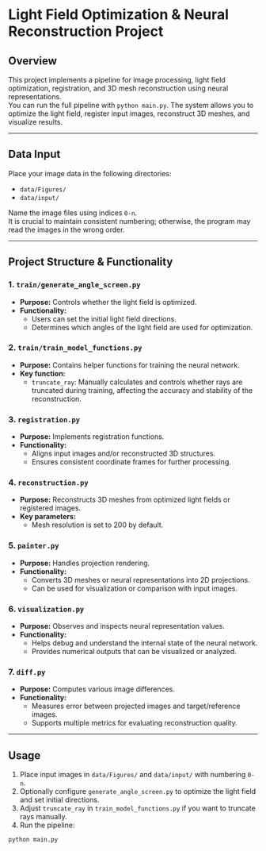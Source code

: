 # Light Field Optimization & Neural Reconstruction Project

## Overview
This project implements a pipeline for image processing, light field optimization, registration, and 3D mesh reconstruction using neural representations.  
You can run the full pipeline with `python main.py`. The system allows you to optimize the light field, register input images, reconstruct 3D meshes, and visualize results.

---

## Data Input

Place your image data in the following directories:

- `data/Figures/`
- `data/input/`

Name the image files using indices `0-n`.  
It is crucial to maintain consistent numbering; otherwise, the program may read the images in the wrong order.

---

## Project Structure & Functionality

### 1. `train/generate_angle_screen.py`
- **Purpose:** Controls whether the light field is optimized.  
- **Functionality:**  
  - Users can set the initial light field directions.  
  - Determines which angles of the light field are used for optimization.

### 2. `train/train_model_functions.py`
- **Purpose:** Contains helper functions for training the neural network.  
- **Key function:**
  - `truncate_ray`: Manually calculates and controls whether rays are truncated during training, affecting the accuracy and stability of the reconstruction.

### 3. `registration.py`
- **Purpose:** Implements registration functions.  
- **Functionality:**  
  - Aligns input images and/or reconstructed 3D structures.  
  - Ensures consistent coordinate frames for further processing.

### 4. `reconstruction.py`
- **Purpose:** Reconstructs 3D meshes from optimized light fields or registered images.  
- **Key parameters:**  
  - Mesh resolution is set to 200 by default.

### 5. `painter.py`
- **Purpose:** Handles projection rendering.  
- **Functionality:**  
  - Converts 3D meshes or neural representations into 2D projections.  
  - Can be used for visualization or comparison with input images.

### 6. `visualization.py`
- **Purpose:** Observes and inspects neural representation values.  
- **Functionality:**  
  - Helps debug and understand the internal state of the neural network.  
  - Provides numerical outputs that can be visualized or analyzed.

### 7. `diff.py`
- **Purpose:** Computes various image differences.  
- **Functionality:**  
  - Measures error between projected images and target/reference images.  
  - Supports multiple metrics for evaluating reconstruction quality.

---

## Usage

1. Place input images in `data/Figures/` and `data/input/` with numbering `0-n`.  
2. Optionally configure `generate_angle_screen.py` to optimize the light field and set initial directions.  
3. Adjust `truncate_ray` in `train_model_functions.py` if you want to truncate rays manually.  
4. Run the pipeline:
```bash
python main.py
